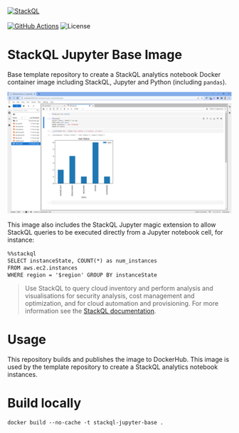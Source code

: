 [![StackQL](https://stackql.io/img/stackql-banner.png)](https://stackql.io/)  
<br />
[![GitHub Actions](https://github.com/stackql/stackql-jupyter-demo/actions/workflows/main.yml/badge.svg?branch=main)](https://github.com/stackql/stackql-jupyter-demo/actions/workflows/main.yml)
![License](https://img.shields.io/github/license/stackql/stackql)

# StackQL Jupyter Base Image

Base template repository to create a StackQL analytics notebook Docker container image including StackQL, Jupyter and Python (including `pandas`).  

![StackQL Jupyter](images/stackql-jupyter.png)

This image also includes the StackQL Jupyter magic extension to allow StackQL queries to be executed directly from a Jupyter notebook cell, for instance:  

```jupyter
%%stackql
SELECT instanceState, COUNT(*) as num_instances 
FROM aws.ec2.instances 
WHERE region = '$region' GROUP BY instanceState
```

> Use StackQL to query cloud inventory and perform analysis and visualisations for security analysis, cost management and optimization, and for cloud automation and provisioning.  For more information see the [StackQL documentation](https://stackql.io/docs).

# Usage

This repository builds and publishes the []() image to DockerHub.  This image is used by the []() template repository to create a StackQL analytics notebook instances.

# Build locally

```
docker build --no-cache -t stackql-jupyter-base .
```
